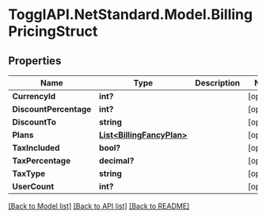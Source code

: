# TogglAPI.NetStandard.Model.BillingPricingStruct
## Properties

Name | Type | Description | Notes
------------ | ------------- | ------------- | -------------
**CurrencyId** | **int?** |  | [optional] 
**DiscountPercentage** | **int?** |  | [optional] 
**DiscountTo** | **string** |  | [optional] 
**Plans** | [**List&lt;BillingFancyPlan&gt;**](BillingFancyPlan.md) |  | [optional] 
**TaxIncluded** | **bool?** |  | [optional] 
**TaxPercentage** | **decimal?** |  | [optional] 
**TaxType** | **string** |  | [optional] 
**UserCount** | **int?** |  | [optional] 

[[Back to Model list]](../README.md#documentation-for-models) [[Back to API list]](../README.md#documentation-for-api-endpoints) [[Back to README]](../README.md)

